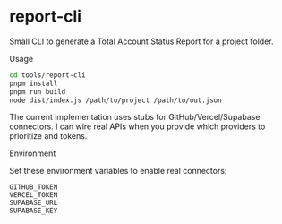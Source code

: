 # report-cli

Small CLI to generate a Total Account Status Report for a project folder.

Usage

```bash
cd tools/report-cli
pnpm install
pnpm run build
node dist/index.js /path/to/project /path/to/out.json
```

The current implementation uses stubs for GitHub/Vercel/Supabase connectors. I can wire real APIs when you provide which providers to prioritize and tokens.

Environment

Set these environment variables to enable real connectors:

```
GITHUB_TOKEN
VERCEL_TOKEN
SUPABASE_URL
SUPABASE_KEY
```
